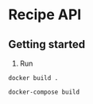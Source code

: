 # Recipe API

## Getting started

1. Run

```shell
docker build .
```

```shell
docker-compose build
```
